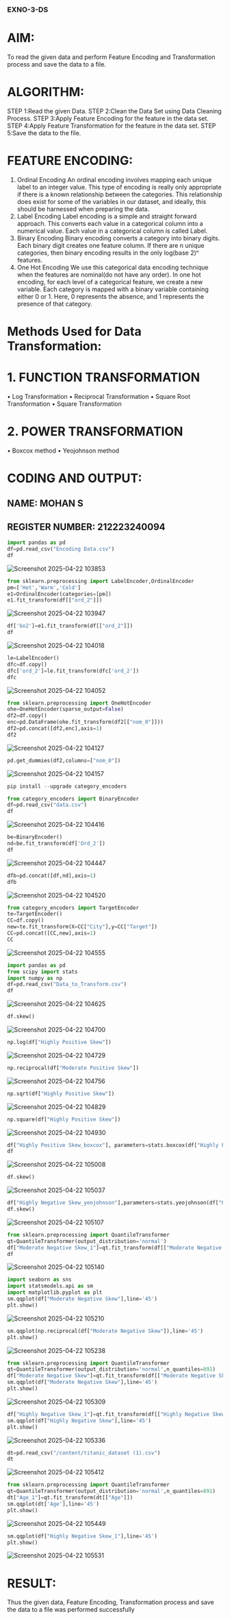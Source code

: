 ### EXNO-3-DS

# AIM:
To read the given data and perform Feature Encoding and Transformation process and save the data to a file.

# ALGORITHM:
STEP 1:Read the given Data.
STEP 2:Clean the Data Set using Data Cleaning Process.
STEP 3:Apply Feature Encoding for the feature in the data set.
STEP 4:Apply Feature Transformation for the feature in the data set.
STEP 5:Save the data to the file.

# FEATURE ENCODING:
1. Ordinal Encoding
An ordinal encoding involves mapping each unique label to an integer value. This type of encoding is really only appropriate if there is a known relationship between the categories. This relationship does exist for some of the variables in our dataset, and ideally, this should be harnessed when preparing the data.
2. Label Encoding
Label encoding is a simple and straight forward approach. This converts each value in a categorical column into a numerical value. Each value in a categorical column is called Label.
3. Binary Encoding
Binary encoding converts a category into binary digits. Each binary digit creates one feature column. If there are n unique categories, then binary encoding results in the only log(base 2)ⁿ features.
4. One Hot Encoding
We use this categorical data encoding technique when the features are nominal(do not have any order). In one hot encoding, for each level of a categorical feature, we create a new variable. Each category is mapped with a binary variable containing either 0 or 1. Here, 0 represents the absence, and 1 represents the presence of that category.

# Methods Used for Data Transformation:
  # 1. FUNCTION TRANSFORMATION
• Log Transformation
• Reciprocal Transformation
• Square Root Transformation
• Square Transformation
  # 2. POWER TRANSFORMATION
• Boxcox method
• Yeojohnson method

# CODING AND OUTPUT:

## NAME: MOHAN S
## REGISTER NUMBER: 212223240094

```python
import pandas as pd
df=pd.read_csv("Encoding Data.csv")
df
```
![Screenshot 2025-04-22 103853](https://github.com/user-attachments/assets/042632d1-d875-4082-834d-d906b81830ae)

```python
from sklearn.preprocessing import LabelEncoder,OrdinalEncoder
pm=['Hot','Warm','Cold']
e1=OrdinalEncoder(categories=[pm])
e1.fit_transform(df[["ord_2"]])
```
![Screenshot 2025-04-22 103947](https://github.com/user-attachments/assets/423811cf-6483-40d9-8cf6-1306e7217f74)

```python
df['bo2']=e1.fit_transform(df[["ord_2"]])
df
```
![Screenshot 2025-04-22 104018](https://github.com/user-attachments/assets/6b96b51b-ce6b-4bac-8267-7a598f9003c7)

```python
le=LabelEncoder()
dfc=df.copy()
dfc['ord_2']=le.fit_transform(dfc['ord_2'])
dfc
```
![Screenshot 2025-04-22 104052](https://github.com/user-attachments/assets/231693cc-7f31-4414-99d1-37ecee744bc3)

```python
from sklearn.preprocessing import OneHotEncoder
ohe=OneHotEncoder(sparse_output=False)
df2=df.copy()
enc=pd.DataFrame(ohe.fit_transform(df2[["nom_0"]]))
df2=pd.concat([df2,enc],axis=1)
df2
```
![Screenshot 2025-04-22 104127](https://github.com/user-attachments/assets/e86977ed-1e98-4c29-9e63-54c885d2aefe)

```python
pd.get_dummies(df2,columns=["nom_0"])
```
![Screenshot 2025-04-22 104157](https://github.com/user-attachments/assets/dab272e6-d06a-4568-b79a-1ef4dacb9f71)


```python
pip install --upgrade category_encoders
```

```python
from category_encoders import BinaryEncoder
df=pd.read_csv("data.csv")
df
```
![Screenshot 2025-04-22 104416](https://github.com/user-attachments/assets/a27a42e0-e9d6-4f60-b222-c6923a833de9)

```python
be=BinaryEncoder()
nd=be.fit_transform(df['Ord_2'])
df
```
![Screenshot 2025-04-22 104447](https://github.com/user-attachments/assets/3825ec89-f1fc-47a2-ae60-d623899a35b3)

```python
dfb=pd.concat([df,nd],axis=1)
dfb
```
![Screenshot 2025-04-22 104520](https://github.com/user-attachments/assets/adae2e58-3c09-4f55-be76-9c99ca1ba9cc)

```python
from category_encoders import TargetEncoder
te=TargetEncoder()
CC=df.copy()
new=te.fit_transform(X=CC["City"],y=CC["Target"])
CC=pd.concat([CC,new],axis=1)
CC
```
![Screenshot 2025-04-22 104555](https://github.com/user-attachments/assets/1c6e56e6-a07c-483c-b0d6-7a5459a0b3d2)

```python
import pandas as pd
from scipy import stats
import numpy as np
df=pd.read_csv("Data_to_Transform.csv")
df
```
![Screenshot 2025-04-22 104625](https://github.com/user-attachments/assets/943c614d-c8de-4ccb-a515-d921498a8d28)

```python
df.skew()
```
![Screenshot 2025-04-22 104700](https://github.com/user-attachments/assets/404c8d11-e29d-4a9c-8888-f176b50c5f51)

```python
np.log(df["Highly Positive Skew"])
```
![Screenshot 2025-04-22 104729](https://github.com/user-attachments/assets/038c362b-c56e-46f8-8ad1-fb7c6f5a92bf)

```python
np.reciprocal(df["Moderate Positive Skew"])
```
![Screenshot 2025-04-22 104756](https://github.com/user-attachments/assets/5815950c-0bf3-43ca-b4c1-d998a3cbb170)

```python
np.sqrt(df["Highly Positive Skew"])
```
![Screenshot 2025-04-22 104829](https://github.com/user-attachments/assets/25c7d9f2-80b2-46be-a970-671d3ca39d25)


```python
np.square(df["Highly Positive Skew"])
```
![Screenshot 2025-04-22 104930](https://github.com/user-attachments/assets/da5a1079-3287-4e6d-b462-6ce33cea9211)

```python
df["Highly Positive Skew_boxcox"], parameters=stats.boxcox(df["Highly Positive Skew"])
df
```
![Screenshot 2025-04-22 105008](https://github.com/user-attachments/assets/b973fb32-bad3-488b-9f98-3a6eb631f8c0)

```python
df.skew()
```
![Screenshot 2025-04-22 105037](https://github.com/user-attachments/assets/691eef13-8b63-4c06-ab57-e9981df7fcee)

```python
df["Highly Negative Skew_yeojohnson"],parameters=stats.yeojohnson(df["Highly Negative Skew"])
df.skew()
```
![Screenshot 2025-04-22 105107](https://github.com/user-attachments/assets/a106a127-3552-4478-85ff-4bff313c473f)

```python
from sklearn.preprocessing import QuantileTransformer
qt=QuantileTransformer(output_distribution='normal')
df["Moderate Negative Skew_1"]=qt.fit_transform(df[["Moderate Negative Skew"]])
df
```
![Screenshot 2025-04-22 105140](https://github.com/user-attachments/assets/8e40f7b2-59b3-4399-8cfc-64d47c3290d1)

```python
import seaborn as sns
import statsmodels.api as sm
import matplotlib.pyplot as plt
sm.qqplot(df["Moderate Negative Skew"],line='45')
plt.show()
```
![Screenshot 2025-04-22 105210](https://github.com/user-attachments/assets/86e63c1d-a097-4010-84eb-7a0b5b6e53d6)

```python
sm.qqplot(np.reciprocal(df["Moderate Negative Skew"]),line='45')
plt.show()
```
![Screenshot 2025-04-22 105238](https://github.com/user-attachments/assets/8a649c41-abfe-4504-9ce8-bb1b1d4e5324)

```python
from sklearn.preprocessing import QuantileTransformer
qt=QuantileTransformer(output_distribution='normal',n_quantiles=891)
df["Moderate Negative Skew"]=qt.fit_transform(df[["Moderate Negative Skew"]])
sm.qqplot(df["Moderate Negative Skew"],line='45')
plt.show()
```
![Screenshot 2025-04-22 105309](https://github.com/user-attachments/assets/1f57c227-eb5d-40dd-a93f-8b63facebb68)

```python
df["Highly Negative Skew_1"]=qt.fit_transform(df[["Highly Negative Skew"]])
sm.qqplot(df["Highly Negative Skew"],line='45')
plt.show()
```
![Screenshot 2025-04-22 105336](https://github.com/user-attachments/assets/107b87e4-7413-4de7-9481-132c3d49ce87)

```python
dt=pd.read_csv("/content/titanic_dataset (1).csv")
dt
```
![Screenshot 2025-04-22 105412](https://github.com/user-attachments/assets/214c375a-4b47-40e9-8102-2fcfcae09974)

```python
from sklearn.preprocessing import QuantileTransformer
qt=QuantileTransformer(output_distribution='normal',n_quantiles=891)
dt["Age_1"]=qt.fit_transform(dt[["Age"]])
sm.qqplot(dt['Age'],line='45')
plt.show()
```
![Screenshot 2025-04-22 105449](https://github.com/user-attachments/assets/81b8452f-a020-4e73-a137-93528880cde6)

```python
sm.qqplot(df["Highly Negative Skew_1"],line='45')
plt.show()
```
![Screenshot 2025-04-22 105531](https://github.com/user-attachments/assets/ce862f54-9338-49f5-bcab-26adbb3723e2)

# RESULT:
Thus the given data, Feature Encoding, Transformation process and save the data to a file
was performed successfully

       
